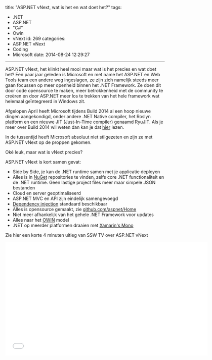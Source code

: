 title: "ASP.NET vNext, wat is het en wat doet het?"
tags:
  - .NET
  - ASP.NET
  - "C#"
  - Owin
  - vNext
id: 269
categories:
  - ASP.NET vNext
  - Coding
  - Microsoft
date: 2014-08-24 12:29:27
---

ASP.NET vNext, het klinkt heel mooi maar wat is het precies en wat doet het? Een paar jaar geleden is Microsoft en met name het ASP.NET en Web Tools team een andere weg ingeslagen, ze zijn zich namelijk steeds meer gaan focussen op meer openheid binnen het .NET Framework. Ze doen dit door code opensource te maken, meer betrokkenheid met de community te creëren en door ASP.NET meer los te trekken van het hele framework wat helemaal geïntegreerd in Windows zit.

Afgelopen April heeft Microsoft tijdens Build 2014 al een hoop nieuwe dingen aangekondigd, onder andere .NET Native compiler, het Roslyn platform en een nieuwe JIT (Just-In-Time compiler) genaamd RyuJIT. Als je meer over Build 2014 wil weten dan kan je dat [hier](https://webstack.nl/tag/build-2014/) lezen.

In de tussentijd heeft Microsoft absoluut niet stilgezeten en zijn ze met ASP.NET vNext op de proppen gekomen.

Oké leuk, maar wat is vNext precies?

<!-- more -->

ASP.NET vNext is kort samen gevat:

*   Side by Side, je kan de .NET runtime samen met je applicatie deployen
*   Alles is in [NuGet](http://nuget.org) repositories te vinden, zelfs core .NET functionaliteit en de .NET runtime. Geen lastige project files meer maar simpele JSON bestanden
*   Cloud en server geoptimaliseerd
*   ASP.NET MVC en API zijn eindelijk samengevoegd
*   [Dependency injection](http://nl.wikipedia.org/wiki/Dependency_injection) standaard beschikbaar
*   Alles is opensource gemaakt, zie [github.com/aspnet/Home](https://github.com/aspnet/Home)
*   Niet meer afhankelijk van het gehele .NET Framework voor updates
*   Alles naar het [OWIN](http://owin.org/) model
*   .NET op meerder platformen draaien met [Xamarin's Mono](http://www.mono-project.com/)

Zie hier een korte 4 minuten uitleg van SSW TV over ASP.NET vNext

<iframe src="//www.youtube-nocookie.com/embed/_XmpFGQ37NA?rel=0" width="640" height="360" frameborder="0" allowfullscreen="allowfullscreen"></iframe>